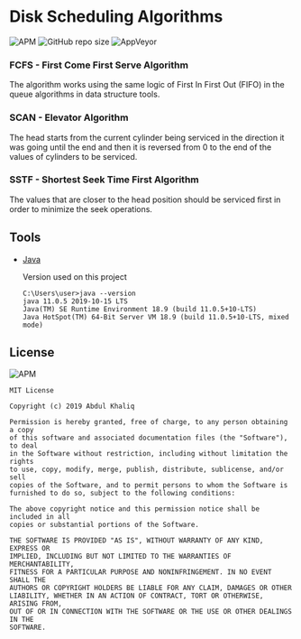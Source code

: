 # Disk Scheduling Algorithms
![APM](https://img.shields.io/apm/l/vim-mode) ![GitHub repo size](https://img.shields.io/github/repo-size/atom/atom) ![AppVeyor](https://img.shields.io/appveyor/ci/gruntjs/grunt)

### FCFS - First Come First Serve Algorithm
The algorithm works using the same logic of First In First Out (FIFO) in the queue algorithms in data structure tools.

### SCAN - Elevator Algorithm
The head starts from the current cylinder being serviced in the direction it was going until the end and then it is reversed from 0 to the end of the values of cylinders to be serviced.

### SSTF - Shortest Seek Time First Algorithm
The values that are closer to the head position should be serviced first in order to minimize the seek operations.

## Tools
* [Java](oracle.com/technetwork/java/javase/downloads/index.html)
  
  Version used on this project
  ```
  C:\Users\user>java --version
  java 11.0.5 2019-10-15 LTS
  Java(TM) SE Runtime Environment 18.9 (build 11.0.5+10-LTS)
  Java HotSpot(TM) 64-Bit Server VM 18.9 (build 11.0.5+10-LTS, mixed mode)
  ```
  
## License
![APM](https://img.shields.io/apm/l/vim-mode)

```
MIT License

Copyright (c) 2019 Abdul Khaliq

Permission is hereby granted, free of charge, to any person obtaining a copy
of this software and associated documentation files (the "Software"), to deal
in the Software without restriction, including without limitation the rights
to use, copy, modify, merge, publish, distribute, sublicense, and/or sell
copies of the Software, and to permit persons to whom the Software is
furnished to do so, subject to the following conditions:

The above copyright notice and this permission notice shall be included in all
copies or substantial portions of the Software.

THE SOFTWARE IS PROVIDED "AS IS", WITHOUT WARRANTY OF ANY KIND, EXPRESS OR
IMPLIED, INCLUDING BUT NOT LIMITED TO THE WARRANTIES OF MERCHANTABILITY,
FITNESS FOR A PARTICULAR PURPOSE AND NONINFRINGEMENT. IN NO EVENT SHALL THE
AUTHORS OR COPYRIGHT HOLDERS BE LIABLE FOR ANY CLAIM, DAMAGES OR OTHER
LIABILITY, WHETHER IN AN ACTION OF CONTRACT, TORT OR OTHERWISE, ARISING FROM,
OUT OF OR IN CONNECTION WITH THE SOFTWARE OR THE USE OR OTHER DEALINGS IN THE
SOFTWARE.
```
